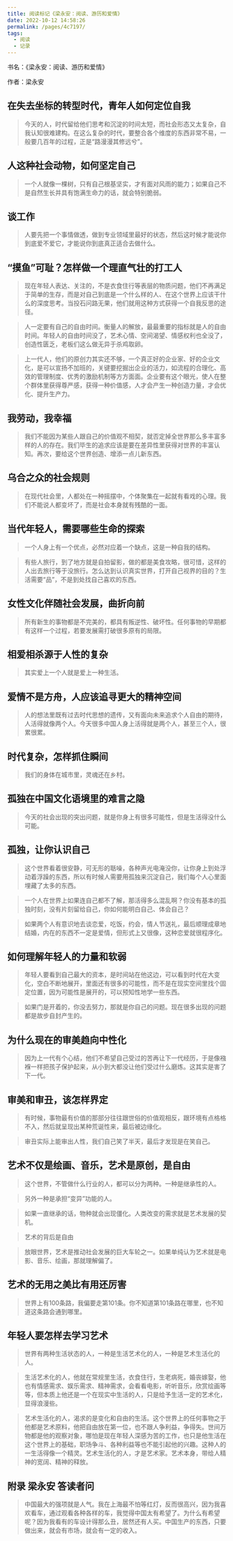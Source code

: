 ```yaml
---
title: 阅读标记《梁永安：阅读、游历和爱情》
date: 2022-10-12 14:58:26
permalink: /pages/4c7197/
tags:
  - 阅读
  - 记录
---
```

书名：《梁永安：阅读、游历和爱情》

作者：梁永安

## 在失去坐标的转型时代，青年人如何定位自我

> 今天的人，时代留给他们思考和沉淀的时间太短，而社会形态又太复杂，自我认知很难建构。在这么复杂的时代，要整合各个维度的东西非常不易，一般要几百年的过程，正是“路漫漫其修远兮”。

## 人这种社会动物，如何坚定自己

> 一个人就像一棵树，只有自己根基坚实，才有面对风雨的能力；如果自己不是自然生长并具有饱满生命力的话，就会特别脆弱。

## 谈工作

> 人要先把一个事情做透，做到专业领域里最好的状态，然后这时候才能说你到底爱不爱它，才能说你到底真正适合去做什么。

## “摸鱼”可耻？怎样做一个理直气壮的打工人

> 现在年轻人表达、关注的，不是衣食住行等表层的物质问题，他们不再满足于简单的生存，而是对自己到底是一个什么样的人、在这个世界上应该干什么的深度思考。当投石问路无果，他们就用这种方式获得一个自我反思的途径。

> 人一定要有自己的自由时间。衡量人的解放，最最重要的指标就是人的自由时间。年轻人的自由时间没了，艺术心情、空间渴望、情感权利也全没了，创造性匮乏，老板们这么做无异于杀鸡取卵。

> 上一代人，他们的原创力其实还不够，一个真正好的企业家、好的企业文化，是可以宣扬不加班的，关键要挖掘出企业的活力，如流程的合理化、高效的管理制度、优秀的激励机制等方方面面。企业要有这个眼光，使人在整个群体里获得尊严感，获得一种价值感，人才会产生一种创造力量，才会优化、提升生产力。

## 我劳动，我幸福

> 我们不能因为某些人跟自己的价值观不相契，就否定掉全世界那么多丰富多样的人的存在。我们毕生的追求应该是要在差异性里获得对世界的丰富认知。再次，要给这个世界创造、增添一点儿新东西。

## 乌合之众的社会规则

> 在现代社会里，人都处在一种摇摆中，个体聚集在一起就有看戏的心理。我们不能说人都变坏了，而是社会本身就有残酷的一面。

## 当代年轻人，需要哪些生命的探索

> 一个人身上有一个优点，必然对应着一个缺点，这是一种自我的结构。

> 有些人旅行，到了地方就是自拍留影，做的都是美食攻略，很可惜，这样的人出去旅行等于没旅行。怎么达到认识真实世界，打开自己视界的目的？生活需要“品”，不是到处找自己喜欢的东西。

## 女性文化伴随社会发展，曲折向前

> 所有新生的事物都是不完美的，都具有叛逆性、破坏性。任何事物的早期都有这样一个过程，若要发展需打破很多原有的局限。

## 相爱相杀源于人性的复杂

> 其实爱上一个人就是爱上一种生活。

## 爱情不是方舟，人应该追寻更大的精神空间

> 人的想法里既有过去时代思想的遗传，又有面向未来追求个人自由的期待，人活得就像两个人。今天很多中国人身上活得就是两个人，甚至三个人，很累很累。

## 时代复杂，怎样抓住瞬间

> 我们的身体在城市里，灵魂还在乡村。

## 孤独在中国文化语境里的难言之隐

> 今天的社会出现的突出问题，就是你身上有很多可能性，但是生活得没什么可能。

## 孤独，让你认识自己

> 这个世界看着很安静，可无形的聒噪，各种声光电淹没你，让你身上到处浮动着浮躁的东西，所以有时候人需要用孤独来沉淀自己，我们每个人心里面埋藏了太多的东西。

> 一个人在世界上如果连自己都不了解，那活得多么混乱啊？你没有基本的孤独时刻，没有片刻留给自己，你如何能明白自己、体会自己？

> 如果两个人有意识地去谈恋爱，吃饭，约会，情人节送礼，最后顺理成章地结婚，内在的东西不一定是爱情，但形式上又很像，这种恋爱就很程序化。

## 如何理解年轻人的力量和软弱

> 年轻人要看到自己最大的资本，是时间站在他这边，可以看到时代在大变化，空白不断地展开，里面还有很多的可能性，而不是在现实空间里找个固定位置，因为可能性是展开的，可以预知性地学一些东西。

> 如果门是开着的，你没去努力，那就是你自己的问题。现在很多出现的问题都是故步自封产生的。

## 为什么现在的审美趋向中性化

> 因为上一代有个心结，他们不希望自己受过的苦再让下一代经历，于是像襁褓一样把孩子保护起来，从小到大都没让他们受过什么磨炼。这其实是害了下一代。

## 审美和审丑，该怎样界定

> 有时候，事物最有价值的那部分往往跟世俗的价值观相反，跟环境有点格格不入，然后就呈现出某种荒诞性来，最后被边缘化。

> 审丑实际上能审出人性，我们自己笑了半天，最后才发现是在笑自己。

## 艺术不仅是绘画、音乐，艺术是原创，是自由

> 这个世界，不管做什么行业的人，都可以分为两种。一种是继承性的人。

> 另外一种是承担“变异”功能的人。

> 如果一直继承的话，物种就会出现僵化。人类改变的需求就是艺术发展的契机。

> 艺术的背后是自由

> 放眼世界，艺术是推动社会发展的巨大车轮之一。如果单纯认为艺术就是电影、音乐、绘画，那就理解偏了。

## 艺术的无用之美比有用还厉害

> 世界上有100条路，我偏要走第101条。你不知道第101条路在哪里，也不知道这条路会通到哪里。

## 年轻人要怎样去学习艺术

> 世界有两种生活状态的人，一种是生活艺术化的人，一种是艺术生活化的人。

> 生活艺术化的人，他就在常规里生活，衣食住行，生老病死，婚丧嫁娶，他也有情感需求、娱乐需求、精神需求，会看看电影，听听音乐，欣赏绘画等等，但本质上他还是一个在现实中生活的人，只是给予生活一定的艺术化，显得浪漫些。

> 艺术生活化的人，渴求的是变化和自由的生活。这个世界上的任何事物之于他都是艺术原料，他把自由放在第一位，也不跟人争利益，争得失。世间万物都是他的观察对象，哪怕是现在年轻人深感为苦的工作，也只是他生活在这个世界上的基础，职场争斗、各种利益等也不能引起他的兴趣。这种人的一生活得像一个精灵。艺术生活化的人，才是艺术家。艺术本身，带给人精神的宽阔、精神的释放。

## 附录 梁永安 答读者问

> 中国最大的强项就是人气。我在上海最不怕等红灯，反而很高兴，因为我喜欢看车，通过观看各种各样的车，我觉得中国太有希望了。为什么有希望呢？因为我看有的车设计得那么丑，居然还有人买。中国生产的东西，只要做出来，就会有市场，就会有一定的收入。

